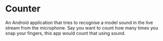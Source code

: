 # Counter
An Android application that tries to recognise a model sound in the live stream from the microphone.
Say you want to count how many times you snap your fingers, this app would count that using sound.

